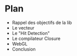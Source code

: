 <!SLIDE>

# Plan

<ul>
<li>Rappel des objectifs de la lib</li>
<li>Le vecteur</li>
<li>Le "Hit Detection"</li>
<li>Le compilateur Closure</li>
<li>WebGL</li>
<li>Conclusion</li>
</ul>
